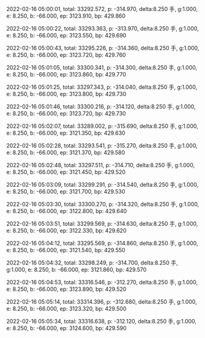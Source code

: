 2022-02-16 05:00:01, total: 33292.572, p: -314.970, delta:8.250 手, g:1.000, e: 8.250, b: -66.000, ep: 3123.910, bp: 429.860

2022-02-16 05:00:22, total: 33293.363, p: -313.970, delta:8.250 手, g:1.000, e: 8.250, b: -66.000, ep: 3123.550, bp: 429.690

2022-02-16 05:00:43, total: 33295.226, p: -314.360, delta:8.250 手, g:1.000, e: 8.250, b: -66.000, ep: 3123.720, bp: 429.760

2022-02-16 05:01:05, total: 33300.341, p: -314.300, delta:8.250 手, g:1.000, e: 8.250, b: -66.000, ep: 3123.860, bp: 429.770

2022-02-16 05:01:25, total: 33297.343, p: -314.040, delta:8.250 手, g:1.000, e: 8.250, b: -66.000, ep: 3123.800, bp: 429.730

2022-02-16 05:01:46, total: 33300.216, p: -314.120, delta:8.250 手, g:1.000, e: 8.250, b: -66.000, ep: 3123.720, bp: 429.730

2022-02-16 05:02:07, total: 33289.002, p: -315.690, delta:8.250 手, g:1.000, e: 8.250, b: -66.000, ep: 3121.350, bp: 429.630

2022-02-16 05:02:28, total: 33293.541, p: -315.270, delta:8.250 手, g:1.000, e: 8.250, b: -66.000, ep: 3121.370, bp: 429.580

2022-02-16 05:02:48, total: 33297.511, p: -314.710, delta:8.250 手, g:1.000, e: 8.250, b: -66.000, ep: 3121.450, bp: 429.520

2022-02-16 05:03:09, total: 33299.291, p: -314.540, delta:8.250 手, g:1.000, e: 8.250, b: -66.000, ep: 3121.700, bp: 429.530

2022-02-16 05:03:30, total: 33300.270, p: -314.320, delta:8.250 手, g:1.000, e: 8.250, b: -66.000, ep: 3122.800, bp: 429.640

2022-02-16 05:03:51, total: 33299.569, p: -314.630, delta:8.250 手, g:1.000, e: 8.250, b: -66.000, ep: 3122.330, bp: 429.620

2022-02-16 05:04:12, total: 33295.569, p: -314.860, delta:8.250 手, g:1.000, e: 8.250, b: -66.000, ep: 3121.540, bp: 429.550

2022-02-16 05:04:32, total: 33298.249, p: -314.700, delta:8.250 手, g:1.000, e: 8.250, b: -66.000, ep: 3121.860, bp: 429.570

2022-02-16 05:04:53, total: 33316.546, p: -312.270, delta:8.250 手, g:1.000, e: 8.250, b: -66.000, ep: 3123.890, bp: 429.520

2022-02-16 05:05:14, total: 33314.396, p: -312.680, delta:8.250 手, g:1.000, e: 8.250, b: -66.000, ep: 3123.320, bp: 429.500

2022-02-16 05:05:34, total: 33316.638, p: -312.120, delta:8.250 手, g:1.000, e: 8.250, b: -66.000, ep: 3124.600, bp: 429.590